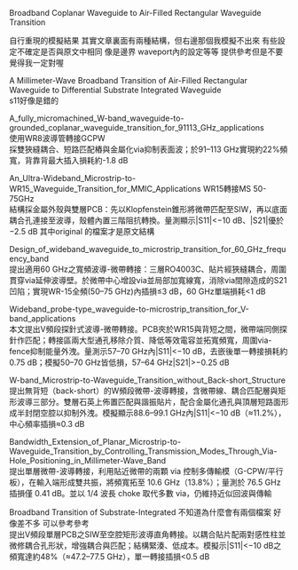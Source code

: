  Broadband Coplanar Waveguide to Air-Filled Rectangular
 Waveguide Transition  

 自行重現的模擬結果
 其實文章裏面有兩種結構，但右邊那個我模擬不出來
 有些設定不確定是否與原文中相同
 像是邊界 waveport內的設定等等 
 提供參考但是不要覺得我一定對喔  


A Millimeter-Wave Broadband Transition of Air-Filled Rectangular 
Waveguide to Differential Substrate Integrated Waveguide   
s11好像是錯的  


A_fully_micromachined_W-band_waveguide-to-grounded_coplanar_waveguide_transition_for_91113_GHz_applications  
使用WR8波導管轉接GCPW   
採雙狹縫耦合、短路匹配樁與金屬化via抑制表面波；於91–113 GHz實現約22%頻寬，背靠背最大插入損耗約-1.8 dB  

An_Ultra-Wideband_Microstrip-to-WR15_Waveguide_Transition_for_MMIC_Applications
WR15轉接MS 50-75GHz  
結構採金屬外殼與雙層PCB：先以Klopfenstein錐形將微帶匹配至SIW，再以底面耦合孔連接至波導，殼體內置三階阻抗轉換。量測顯示|S11|<−10 dB、|S21|優於−2.5 dB
其中original 的檔案才是原文結構  

  
Design_of_wideband_waveguide_to_microstrip_transition_for_60_GHz_frequency_band  
提出適用60 GHz之寬頻波導-微帶轉接：三層RO4003C、貼片經狹縫耦合，周圍貫穿via延伸波導壁。於微帶中心增設via並局部加寬線寬，消除via間隙造成的S21凹陷；實現WR-15全頻(50–75 GHz)內插損≤3 dB，60 GHz單端損耗<1 dB  

Wideband_probe-type_waveguide-to-microstrip_transition_for_V-band_applications  
本文提出V頻段探針式波導-微帶轉接。PCB夾於WR15與背短之間，微帶端同側探針作匹配；轉接區兩大型通孔移除介質、降低等效電容並拓寬頻寬，周圍via-fence抑制能量外洩。量測示57–70 GHz內|S11|<−10 dB，去嵌後單一轉接損耗約0.75 dB；模擬50–70 GHz皆低損，57–64 GHz|S21|>−0.25 dB  

W-band_Microstrip-to-Waveguide_Transition_without_Back-short_Structure
提出無背短（back-short）的W頻段微帶-波導轉接，含微帶線、耦合匹配層與矩形波導三部分。雙層石英上佈置匹配與諧振貼片，配合金屬化通孔與頂層短路面形成半封閉空腔以抑制外洩。模擬顯示88.6–99.1 GHz內|S11|<−10 dB（≈11.2%），中心頻率插損≈0.3 dB  

Bandwidth_Extension_of_Planar_Microstrip-to-Waveguide_Transition_by_Controlling_Transmission_Modes_Through_Via-Hole_Positioning_in_Millimeter-Wave_Band  
提出單層微帶-波導轉接，利用貼近微帶的兩顆 via 控制多傳輸模（G-CPW/平行板），在輸入端形成雙共振，將頻寬拓至 10.6 GHz（13.8%）；量測於 76.5 GHz 插損僅 0.41 dB。並以 1/4 波長 choke 取代多數 via，仍維持近似回波與傳輸  

Broadband Transition of Substrate-Integrated 不知道為什麼會有兩個檔案 好像差不多 可以參考參考  
提出V頻段單層PCB之SIW至空腔矩形波導直角轉接。以耦合貼片配兩對感性柱並微修耦合孔形狀，增強耦合與匹配；結構緊湊、低成本。模擬示|S11|<−10 dB之頻寬達約48%（≈47.2–77.5 GHz），單一轉接插損<0.5 dB  





